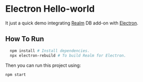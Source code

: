 # Electron Hello-world
It just a quick demo integrating [Realm](https://github.com/realm/realm-js) DB add-on with [Electron](https://www.electronjs.org/). 

## How To Run 

```sh
  npm install # Install dependencies. 
  npx electron-rebuild # To build Realm for Electron. 
```

Then you can run this project using: 


```sh 
npm start
```

